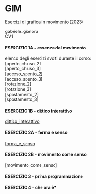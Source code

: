 # GIM
Esercizi di grafica in movimento (2023) 

gabriele_gianora  
CV1

#### ESERCIZIO 1A - essenza del movimento  
elenco degli esercizi svolti durante il corso:  
[aperto_chiuso_2]  
[aperto_chiuso_3]  
[acceso_spento_2]  
[acceso_spento_3]  
[rotazione_2]  
[rotazione_3]  
[spostamento_2]  
[spostamento_3]  

#### ESERCIZIO 1B - dittico interattivo  
[dittico_interattivo](Esercizio_1B/indexD.html)  

#### ESERCIZIO 2A - forma e senso  
[forma_e_senso](Esercizio_2A/index.html)  

#### ESERCIZIO 2B - movimento come senso  
[movimento_come_senso]  

#### ESERCIZIO 3 - prima programmazione

#### ESERCIZIO 4 - che ora è? 
